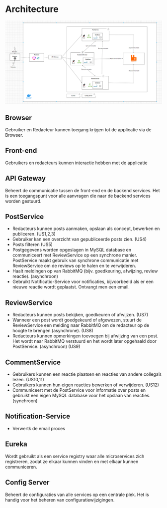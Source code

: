 # Architecture

![eShopOnContainers Architecture](architectuur.png)

## Browser

Gebruiker en Redacteur kunnen toegang krijgen tot de applicatie via de Browser.

## Front-end

Gebruikers en redacteurs kunnen interactie hebben met de applicatie

## API Gateway

Beheert de communicatie tussen de front-end en de backend services. Het is een toegangspunt voor alle aanvragen die naar de backend services worden gestuurd.

## PostService

- Redacteurs kunnen posts aanmaken, opslaan als concept, bewerken en publiceren. (US1,2,3)
- Gebruiker kan een overzicht van gepubliceerde posts zien. (US4)
- Posts filteren (US5)
- Postgegevens worden opgeslagen in MySQL database en communiceert met ReviewService op een synchrone manier. PostService maakt gebruik van synchrone communicatie met ReviewService om de reviews op te halen en te verwijderen.
- Haalt meldingen op van RabbitMQ (bijv. goedkeuring, afwijzing, review reactie). (asynchroon)
- Gebruikt Notificatio-Service voor notificaties, bijvoorbeeld als er een nieuwe reactie wordt geplaatst. Ontvangt men een email.

## ReviewService

- Redacteurs kunnen posts bekijken, goedkeuren of afwijzen. (US7)
- Wanneer een post wordt goedgekeurd of afgewezen, stuurt de ReviewService een melding naar RabbitMQ om de redacteur op de hoogte te brengen (asynchrone). (US8)
- Redacteurs kunnen opmerkingen toevoegen bij afwijzing van een post. Het wordt naar RabbitMQ verstuurd en het wordt later opgehaald door PostService. (asynchroon) (US9)

## CommentService

- Gebruikers kunnen een reactie plaatsen en reacties van andere collega’s lezen. (US10,11)
- Gebruikers kunnen hun eigen reacties bewerken of verwijderen. (US12)
- Communiceert met de PostService voor informatie over posts en gebruikt een eigen MySQL database voor het opslaan van reacties. (synchroon)

## Notification-Service

- Verwertk de email proces

## Eureka

Wordt gebruikt als een service registry waar alle microservices zich registreren, zodat ze elkaar kunnen vinden en met elkaar kunnen communiceren.

## Config Server

Beheert de configuraties van alle services op een centrale plek. Het is handig voor het beheren van configuratiewijzigingen.
